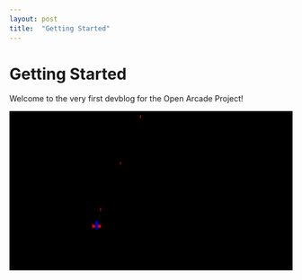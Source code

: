 ```yaml
---
layout: post
title:  "Getting Started"
---
```


# Getting Started

Welcome to the very first devblog for the Open Arcade Project!

![The first screenshot of Stella Vulpes](img/screenshot.png)
